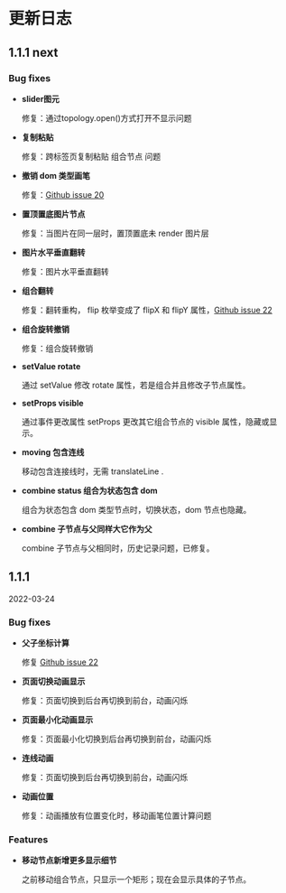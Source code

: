 # 更新日志

## 1.1.1 next

### Bug fixes

- **slider图元**

  修复：通过topology.open()方式打开不显示问题

- **复制粘贴**

  修复：跨标签页复制粘贴 组合节点 问题

- **撤销 dom 类型画笔**

  修复：[Github issue 20](https://github.com/le5le-com/topology.js/issues/20)  

- **置顶置底图片节点**

  修复：当图片在同一层时，置顶置底未 render 图片层

- **图片水平垂直翻转**

  修复：图片水平垂直翻转

- **组合翻转**

  修复：翻转重构， flip 枚举变成了 flipX 和 flipY 属性，[Github issue 22](https://github.com/le5le-com/topology.js/issues/18)

- **组合旋转撤销**

  修复：组合旋转撤销

- **setValue rotate**

  通过 setValue 修改 rotate 属性，若是组合并且修改子节点属性。

- **setProps visible**

  通过事件更改属性 setProps 更改其它组合节点的 visible 属性，隐藏或显示。

- **moving 包含连线**

  移动包含连接线时，无需 translateLine .

- **combine status 组合为状态包含 dom**
  
  组合为状态包含 dom 类型节点时，切换状态，dom 节点也隐藏。

- **combine 子节点与父同样大它作为父**

  combine 子节点与父相同时，历史记录问题，已修复。

## 1.1.1

2022-03-24

### Bug fixes

- **父子坐标计算**

  修复 [Github issue 22](https://github.com/le5le-com/topology.js/issues/22)

- **页面切换动画显示**

  修复：页面切换到后台再切换到前台，动画闪烁

- **页面最小化动画显示**

  修复：页面最小化切换到后台再切换到前台，动画闪烁

- **连线动画**

  修复：页面切换到后台再切换到前台，动画闪烁

- **动画位置**

  修复：动画播放有位置变化时，移动画笔位置计算问题

### Features

- **移动节点新增更多显示细节**

  之前移动组合节点，只显示一个矩形；现在会显示具体的子节点。
